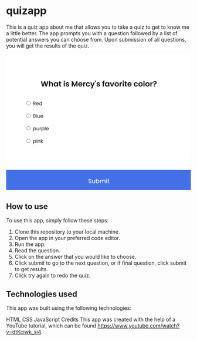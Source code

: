 # quizapp
This is a quiz app about me that allows you to take a quiz to get to know me a little better. The app prompts you with a question followed by a list of potential answers you can choose from. Upon submission of all questions, you will get the results of the quiz.

![quiz app screenshot](./images/quiz-app.png)

## How to use
To use this app, simply follow these steps:

1. Clone this repository to your local machine.
2. Open the app in your preferred code editor.
3. Run the app.
4. Read the question.
5. Click on the answer that you would like to choose.
6. Click submit to go to the next question, or if final question, click submit to get results.
7. Click try again to redo the quiz.

## Technologies used
This app was built using the following technologies:

HTML
CSS
JavaScript
Credits
This app was created with the help of a YouTube tutorial, which can be found https://www.youtube.com/watch?v=dtKciwk_si4.
